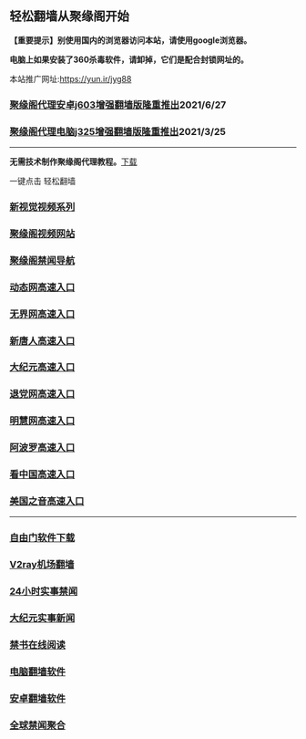 ## 轻松翻墙从聚缘阁开始

**【重要提示】别使用国内的浏览器访问本站，请使用google浏览器。**

**电脑上如果安装了360杀毒软件，请卸掉，它们是配合封锁网址的。**

本站推广网址:https://yun.ir/jyg88

### [聚缘阁代理安卓j603增强翻墙版隆重推出](https://gitlab.com/juyuange/2/-/raw/master/j603.apk)2021/6/27

### [聚缘阁代理电脑j325增强翻墙版隆重推出](https://gitlab.com/juyuange/2/-/raw/master/j325dn.rar)2021/3/25

***



**无需技术制作聚缘阁代理教程。**[下载](https://gitlab.com/j25414/jyg/-/raw/master/jygdl.rar)

一键点击 轻松翻墙


### [新视觉视频系列](https://vb.opptk.gq/sj.html)

### [聚缘阁视频网站](https://vb.opptk.gq/)

### [聚缘阁禁闻导航](https://bitbucket.org/ewwmakye/mo/src/master/README.md)

### [动态网高速入口](https://8.macat.ml/ccssd/u44774p)

### [无界网高速入口](https://8.macat.ml/sssuu/u12t)

### [新唐人高速入口](https://8.macat.ml/jjsssc/t5t)

### [大纪元高速入口](https://8.macat.ml/bbvsv/g7t)

### [退党网高速入口](https://8.macat.ml/xssw/d8g)

### [明慧网高速入口](https://8.macat.ml/ggaasw/e6g)

### [阿波罗高速入口](https://8.macat.ml/xnnsn/e13a)

### [看中国高速入口](https://8.macat.ml/xaasa/e11n)

### [美国之音高速入口](https://8.macat.ml/ssssy/e18m)

***






### [自由门软件下载](https://git.io/skyfree)

### [V2ray机场翻墙](https://github.com/bannedbook/fanqiang/wiki/V2ray%E6%9C%BA%E5%9C%BA)

### [24小时实事禁闻](https://github.com/fyvn2199/djy/blob/master/gb/n24hr.md?dfh#1)

### [大纪元实事新闻](https://github.com/fyvn2199/djy/blob/master/gb/nsc413.md?dfh#1)

### [禁书在线阅读](https://github.com/txyzum203/djy/blob/master/gb/9p.md?flntdtv#1)

### [电脑翻墙软件](https://github.com/Alvin9999/new-pac/wiki)

### [安卓翻墙软件](https://git.io/afq)

### [全球禁闻聚合](https://github.com/gfw-breaker/banned-news1/blob/master/README.md)












